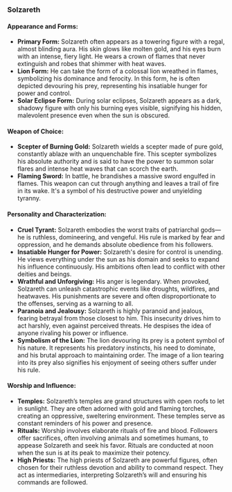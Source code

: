 ### Solzareth
#### Appearance and Forms:
- **Primary Form:** Solzareth often appears as a towering figure with a regal, almost blinding aura. His skin glows like molten gold, and his eyes burn with an intense, fiery light. He wears a crown of flames that never extinguish and robes that shimmer with heat waves.
- **Lion Form:** He can take the form of a colossal lion wreathed in flames, symbolizing his dominance and ferocity. In this form, he is often depicted devouring his prey, representing his insatiable hunger for power and control.
- **Solar Eclipse Form:** During solar eclipses, Solzareth appears as a dark, shadowy figure with only his burning eyes visible, signifying his hidden, malevolent presence even when the sun is obscured.

#### Weapon of Choice:
- **Scepter of Burning Gold:** Solzareth wields a scepter made of pure gold, constantly ablaze with an unquenchable fire. This scepter symbolizes his absolute authority and is said to have the power to summon solar flares and intense heat waves that can scorch the earth.
- **Flaming Sword:** In battle, he brandishes a massive sword engulfed in flames. This weapon can cut through anything and leaves a trail of fire in its wake. It's a symbol of his destructive power and unyielding tyranny.

#### Personality and Characterization:
- **Cruel Tyrant:** Solzareth embodies the worst traits of patriarchal gods—he is ruthless, domineering, and vengeful. His rule is marked by fear and oppression, and he demands absolute obedience from his followers.
- **Insatiable Hunger for Power:** Solzareth's desire for control is unending. He views everything under the sun as his domain and seeks to expand his influence continuously. His ambitions often lead to conflict with other deities and beings.
- **Wrathful and Unforgiving:** His anger is legendary. When provoked, Solzareth can unleash catastrophic events like droughts, wildfires, and heatwaves. His punishments are severe and often disproportionate to the offenses, serving as a warning to all.
- **Paranoia and Jealousy:** Solzareth is highly paranoid and jealous, fearing betrayal from those closest to him. This insecurity drives him to act harshly, even against perceived threats. He despises the idea of anyone rivaling his power or influence.
- **Symbolism of the Lion:** The lion devouring its prey is a potent symbol of his nature. It represents his predatory instincts, his need to dominate, and his brutal approach to maintaining order. The image of a lion tearing into its prey also signifies his enjoyment of seeing others suffer under his rule.

#### Worship and Influence:
- **Temples:** Solzareth’s temples are grand structures with open roofs to let in sunlight. They are often adorned with gold and flaming torches, creating an oppressive, sweltering environment. These temples serve as constant reminders of his power and presence.
- **Rituals:** Worship involves elaborate rituals of fire and blood. Followers offer sacrifices, often involving animals and sometimes humans, to appease Solzareth and seek his favor. Rituals are conducted at noon when the sun is at its peak to maximize their potency.
- **High Priests:** The high priests of Solzareth are powerful figures, often chosen for their ruthless devotion and ability to command respect. They act as intermediaries, interpreting Solzareth’s will and ensuring his commands are followed.

